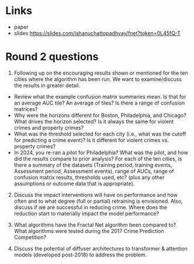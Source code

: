 # Links

+ paper
+ slides https://slides.com/ishanuchattopadhyay/fnet?token=0L45fQ-T

# Round 2 questions
1) Following up on the encouraging results shown or mentioned for the ten cities where the algorithm has been run.  We want to examine/discuss the results in greater detail.

- Review what the example confusion matrix summaries mean.  Is that for an average AUC tile?  An average of tiles? Is there a range of confusion matrices?
- Why were the horizons different for Boston, Philadelphia, and Chicago?  What drives the horizon selected? Is it always the same for violent crimes and property crimes?
- What was the threshold selected for each city (i.e., what was the cutoff for predicting a crime event)? Is it different for violent crimes vs. property crimes?
- In 2024, you re-ran a pilot for Philadelphia?  What was the pilot, and how did the results compare to prior analysis?
For each of the ten cities, is there a summary of the datasets (Training period, training events, Assessment period, Assessment events), range of AUCs, range of confusion matrix results, thresholds used, etc?  (plus any other assumptions or outcome data that is appropriate).  

2) Discuss the impact interventions will have on performance and how often and to what degree (full or partial) retraining is envisioned. Also, discuss if we are successful in reducing crime. Where does the reduction start to materially impact the model performance?

3) What algorithms have the Fractal Net algorithm been compared to? What algorithms were tested during the 2017 Crime Prediction Competition?

4) Discuss the potential of diffuser architectures to transformer & attention models (developed post-2018) to address the problem.
